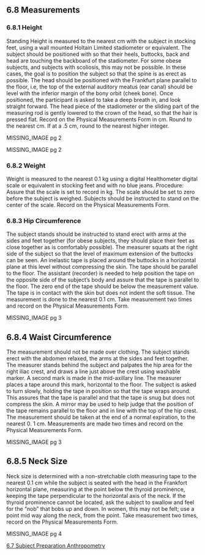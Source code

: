 ## 6.8 Measurements

### 6.8.1 Height

Standing Height is measured to the nearest cm with the subject in stocking feet, using a wall mounted Holtain Limited stadiometer or equivalent. The subject should be positioned with so that their heels, buttocks, back and head are touching the backboard of the stadiometer. For some obese subjects, and subjects with scoliosis, this may not be possible. In these cases, the goal is to position the subject so that the spine is as erect as possible. The head should be positioned with the Frankfurt plane parallel to the floor, i.e, the top of the external auditory meatus (ear canal) should be level with the inferior margin of the bony orbit (cheek bone). Once positioned, the participant is asked to take a deep breath in, and look straight forward. The head piece of the stadiometer or the sliding part of the measuring rod is gently lowered to the crown of the head, so that the hair is pressed flat.  Record  on the Physical Measurements Form in cm. Round to the nearest cm. If at a .5 cm, round to the nearest higher integer.

MISSING_IMAGE pg 2

MISSING_IMAGE pg 2

### 6.8.2 Weight

Weight is measured to the nearest 0.1 kg using a digital Healthometer digital scale or equivalent in stocking feet and with no blue jeans. Procedure: Assure that the scale is set to record in kg. The scale should be set to zero before the subject is weighed. Subjects should be instructed to stand on the center of the scale.   Record on the Physical Measurements Form.  

### 6.8.3 Hip Circumference

The subject stands should be instructed to stand erect with arms at the sides and feet together (for obese subjects, they should place their feet as close together as is comfortably possible). The measurer squats at the right side of the subject so that the level of maximum extension of the buttocks can be seen. An inelastic tape is placed around the buttocks in a horizontal plane at this level without compressing the skin. The tape should be parallel to the floor. The assistant (recorder) is needed to help position the tape on the opposite side of the subject’s body and assure that the tape is parallel to the floor. The zero end of the tape should be below the measurement value. The tape is in contact with the skin but does not indent the soft tissue. The measurement is done to the nearest 0.1 cm. Take measurement two times and record on the Physical Measurements Form.  

MISSING_IMAGE pg 3

## 6.8.4 Waist Circumference

The measurement should not be made over clothing. The subject stands erect with the abdomen relaxed, the arms at the sides and feet together. The measurer stands behind the subject and palpates the hip area for the right iliac crest, and draws a line just above the crest using washable marker. A second mark is made in the mid-axillary line. The measurer places a tape around this mark, horizontal to the floor.  The subject is asked to turn slowly, holding the tape in position so that the tape wraps around. This assures that the tape is parallel and that the tape is snug but does not compress the skin.  A mirror may be used to help judge that the position of the tape remains parallel to the floor and in line with the top of the hip crest. The measurement should be taken at the end of a normal expiration, to the nearest 0. 1 cm.  Measurements are made two times and record on the Physical Measurements Form. 

MISSING_IMAGE pg 3

## 6.8.5 Neck Size

Neck size is determined with a non-stretchable cloth measuring tape to the nearest 0.1 cm while the subject is seated with the head in the Frankfort horizontal plane, measuring at the point below the thyroid prominence, keeping the tape perpendicular to the horizontal axis of the neck. If the thyroid prominence cannot be located, ask the subject to swallow and feel for the “nob” that bobs up and down. In women, this may not be felt; use a point mid way along the neck, from the point. Take measurement two times, record on the Physical Measurements Form.  

MISSING_IMAGE pg 4

<div class="center">
<div class="btn-group">
  <a href=":pages_path:/manuals/anthropometry/6-07-subject-preparation.md" class="btn btn-default">
    <span class="glyphicon glyphicon-chevron-left"></span>
    6.7 Subject Preparation
  </a>

  <a href=":pages_path:/manuals/anthropometry" class="btn btn-default">
    <span class="glyphicon glyphicon-chevron-up"></span>
    Anthropometry
  </a>
</div>
</div>